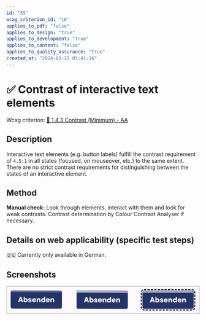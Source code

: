 ```yaml
---
id: "55"
wcag_criterion_id: "16"
applies_to_pdf: "false"
applies_to_design: "true"
applies_to_development: "true"
applies_to_content: "false"
applies_to_quality_assurance: "true"
created_at: "2024-03-15 07:41:16"
---
```


# ✅ Contrast of interactive text elements

Wcag criterion: [📜 1.4.3 Contrast (Minimum) - AA](..)

## Description

Interactive text elements (e.g. button labels) fulfill the contrast requirement of `4.5:1` in all states (focused, on mouseover, etc.) to the same extent. There are no strict contrast requirements for distinguishing between the states of an interactive element.

## Method

**Manual check:** Look through elements, interact with them and look for weak contrasts. Contrast determination by Colour Contrast Analyser if necessary.

## Details on web applicability (specific test steps)

🇩🇪 Currently only available in German.

## Screenshots

![Schalter mit unterschiedlichen Zuständen](images/schalter-mit-unterschiedlichen-zustnden.png)
